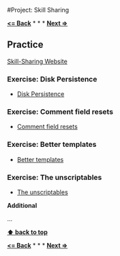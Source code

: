#Project: Skill Sharing

**[<= Back](../../00-learn-nodejs-basic/learn-nodejs-basics.md)**		*	*	*	**[Next =>](../../04-code-organization.md)**

## Practice

 [Skill-Sharing Website](http://eloquentjavascript.net/21_skillsharing.html)


### Exercise: Disk Persistence

* [Disk Persistence](http://eloquentjavascript.net/21_skillsharing.html#h_QcUCZfnLE+)

### Exercise: Comment field resets

* [Comment field resets](http://eloquentjavascript.net/21_skillsharing.html#h_oMIXw3b5pk)

### Exercise: Better templates

* [Better templates](http://eloquentjavascript.net/21_skillsharing.html#h_mAO3w3FVBR)

### Exercise: The unscriptables

* [The unscriptables](http://eloquentjavascript.net/21_skillsharing.html#h_V+TcFyuz/v)

**Additional**

...

**[⬆ back to top](#table-of-contents)**

**[<= Back](../../00-learn-nodejs-basic/learn-nodejs-basics.md)**		*	*	*	**[Next =>](../../04-code-organization.md)**
